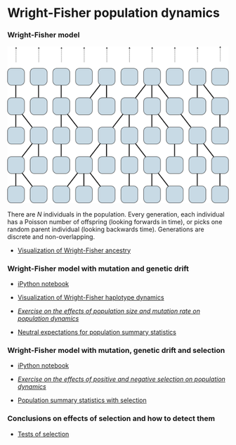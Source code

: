 # Wright-Fisher population dynamics

### Wright-Fisher model

![](images/wright_fisher.png)

There are *N* individuals in the population. Every generation, each individual has a Poisson number of offspring (looking forwards in time), or picks one random parent individual (looking backwards time). Generations are discrete and non-overlapping.

 * [Visualization of Wright-Fisher ancestry](http://bedford.io/projects/ancestry/)

### Wright-Fisher model with mutation and genetic drift

 * [iPython notebook](http://github.com/trvrb/sismid/blob/master/selection/mutation-drift.ipynb)

 * [Visualization of Wright-Fisher haplotype dynamics](http://bedford.io/projects/haplotypes/)

 * [*Exercise on the effects of population size and mutation rate on population dynamics*](mutation-drift-exercise.md)

 * [Neutral expectations for population summary statistics](mutation-drift-statistics.md)

### Wright-Fisher model with mutation, genetic drift and selection

 * [iPython notebook](http://github.com/trvrb/sismid/blob/master/selection/mutation-drift-selection.ipynb)

 * [*Exercise on the effects of positive and negative selection on population dynamics*](mutation-drift-selection-exercise.md)

 * [Population summary statistics with selection](mutation-drift-selection-statistics.md)

### Conclusions on effects of selection and how to detect them

 * [Tests of selection](tests-of-selection.html)
